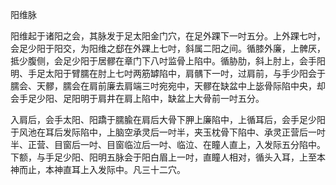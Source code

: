 阳维脉

阳维起于诸阳之会，其脉发于足太阳金门穴，在足外踝下一吋五分。上外踝七吋，会足少阳于阳交，为阳维之郄在外踝上七吋，斜属二阳之间。循膝外廉，上髀厌，抵少腹侧，会足少阳于居髎在章门下八吋监骨上陷中。循胁肋，斜上肘上，会手阳明、手足太阳于臂臑在肘上七吋两筋罅陷中，肩髃下一吋，过肩前，与手少阳会于臑会、天髎，臑会在肩前廉去肩端三吋宛宛中，天髎在缺盆中上毖骨际陷中央，却会手足少阳、足阳明于肩井在肩上陷中，缺盆上大骨前一吋五分。

入肩后，会手太阳、阳蹻于臑腧在肩后大骨下胛上廉陷中，上循耳后，会手足少阳于风池在耳后发际陷中，上脑空承灵后一吋半，夹玉枕骨下陷中、承灵正营后一吋半、正营、目窗后一吋、目窗临泣后一吋、临泣、在瞳人直上，入发际五分陷中。下额，与手足少阳、阳明五脉会于阳白眉上一吋，直瞳人相对，循头入耳，上至本神而止，本神直耳上入发际中。凡三十二穴。

